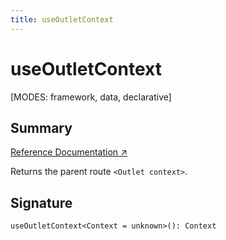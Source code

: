 ```yaml
---
title: useOutletContext
---
```


# useOutletContext

[MODES: framework, data, declarative]

## Summary

[Reference Documentation ↗](https://api.reactrouter.com/v7/functions/react_router.useOutletContext.html)

Returns the parent route `<Outlet context>`.

## Signature

```tsx
useOutletContext<Context = unknown>(): Context
```

